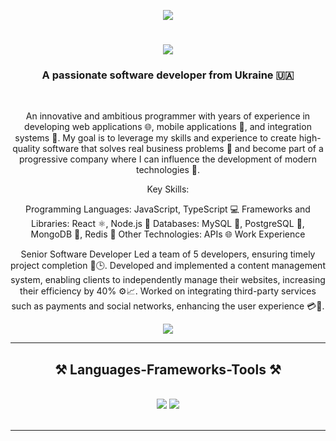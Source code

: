 <p align="center">
  <img src="https://i.giphy.com/media/v1.Y2lkPTc5MGI3NjExaW95OHMyZWVpdGJ0MXk1MXgwa2pzMGUxaDZxb2N4ZGZtN2Njazh3OCZlcD12MV9pbnRlcm5hbF9naWZfYnlfaWQmY3Q9Zw/pVGsAWjzvXcZW4ZBTE/giphy.gif" />
</p>


<h1 align="center">
    <img src="https://readme-typing-svg.herokuapp.com/?font=Righteous&size=35&center=true&vCenter=true&width=500&height=70&duration=4000&lines=Hi+There!+👋;+I'm+Vitaii+Rudikov!;" />
</h1>

<h3 align="center">A passionate software developer from Ukraine 🇺🇦</h3>

<br/>

<div align="center">
 
An innovative and ambitious programmer with years of experience in developing web applications 🌐, mobile applications 📱, and integration systems 🔗. My goal is to leverage my skills and experience to create high-quality software that solves real business problems 💼 and become part of a progressive company where I can influence the development of modern technologies 🚀.

Key Skills:

Programming Languages: JavaScript, TypeScript 💻
Frameworks and Libraries: React ⚛️, Node.js 🌲
Databases: MySQL 🐬, PostgreSQL 🐘, MongoDB 🍃, Redis 🔄
Other Technologies: APIs 🌐
Work Experience

Senior Software Developer
Led a team of 5 developers, ensuring timely project completion 👥🕒.
Developed and implemented a content management system, enabling clients to independently manage their websites, increasing their efficiency by 40% ⚙️📈.
Worked on integrating third-party services such as payments and social networks, enhancing the user experience 💳🤝.

 </div>
 
<div align="center"> 
  <a href="https://www.linkedin.com/company/88392362/admin/dashboard/" target="_blank">
    <img src="https://img.shields.io/badge/LinkedIn-0077B5?style=for-the-badge&logo=linkedin&logoColor=white" target="_blank" />
  </a>
</div>

 <hr/>
 
<h2 align="center">⚒️ Languages-Frameworks-Tools ⚒️</h2>
<br/>
<div align="center">
    <img src="https://skillicons.dev/icons?i=react,bootstrap,mui,html,css,vscode,github,figma,tailwind,git,r" />
    <img src="https://skillicons.dev/icons?i=nodejs,python,javascript,typescript,express,firebase,mongodb,c,java,nextjs,mysql,flask" /><br>
</div>

<br/>


<hr/>

<br/>
